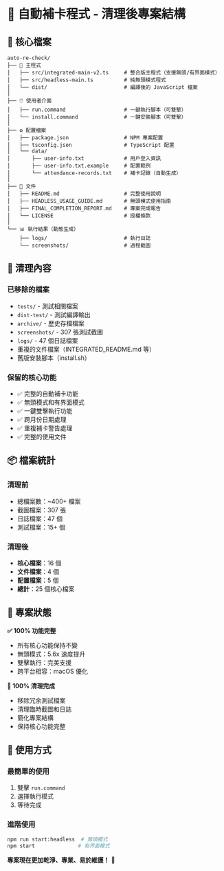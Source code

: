 # 📁 自動補卡程式 - 清理後專案結構

## 🎯 核心檔案
```
auto-re-check/
├── 🚀 主程式
│   ├── src/integrated-main-v2.ts     # 整合版主程式（支援無頭/有界面模式）
│   ├── src/headless-main.ts          # 純無頭模式程式
│   └── dist/                         # 編譯後的 JavaScript 檔案
│
├── 🖱️ 使用者介面
│   ├── run.command                   # 一鍵執行腳本（可雙擊）
│   └── install.command               # 一鍵安裝腳本（可雙擊）
│
├── ⚙️ 配置檔案
│   ├── package.json                  # NPM 專案配置
│   ├── tsconfig.json                 # TypeScript 配置
│   └── data/
│       ├── user-info.txt             # 用戶登入資訊
│       ├── user-info.txt.example     # 配置範例
│       └── attendance-records.txt    # 補卡記錄（自動生成）
│
├── 📝 文件
│   ├── README.md                     # 完整使用說明
│   ├── HEADLESS_USAGE_GUIDE.md       # 無頭模式使用指南
│   ├── FINAL_COMPLETION_REPORT.md    # 專案完成報告
│   └── LICENSE                       # 授權條款
│
└── 📊 執行結果（動態生成）
    ├── logs/                         # 執行日誌
    └── screenshots/                  # 過程截圖
```

## 🧹 清理內容

### 已移除的檔案
- `tests/` - 測試相關檔案
- `dist-test/` - 測試編譯輸出
- `archive/` - 歷史存檔檔案
- `screenshots/` - 307 張測試截圖
- `logs/` - 47 個日誌檔案
- 重複的文件檔案（INTEGRATED_README.md 等）
- 舊版安裝腳本（install.sh）

### 保留的核心功能
- ✅ 完整的自動補卡功能
- ✅ 無頭模式和有界面模式
- ✅ 一鍵雙擊執行功能
- ✅ 跨月份日期處理
- ✅ 重複補卡警告處理
- ✅ 完整的使用文件

## 📦 檔案統計

### 清理前
- 總檔案數：~400+ 檔案
- 截圖檔案：307 張
- 日誌檔案：47 個
- 測試檔案：15+ 個

### 清理後
- **核心檔案**：16 個
- **文件檔案**：4 個
- **配置檔案**：5 個
- **總計**：25 個核心檔案

## 🎯 專案狀態

**✅ 100% 功能完整**
- 所有核心功能保持不變
- 無頭模式：5.6x 速度提升
- 雙擊執行：完美支援
- 跨平台相容：macOS 優化

**🧹 100% 清理完成**
- 移除冗余測試檔案
- 清理臨時截圖和日誌
- 簡化專案結構
- 保持核心功能完整

## 🚀 使用方式

### 最簡單的使用
1. 雙擊 `run.command`
2. 選擇執行模式
3. 等待完成

### 進階使用
```bash
npm run start:headless  # 無頭模式
npm start              # 有界面模式
```

**專案現在更加乾淨、專業、易於維護！** 🎉
